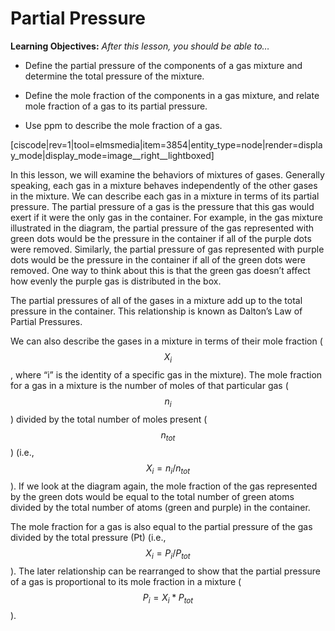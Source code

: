 # Partial Pressure


**Learning Objectives:** _After this lesson, you should be able to…_

* Define the partial pressure of the components of a gas mixture and determine the total pressure of the mixture.

* Define the mole fraction of the components in a gas mixture, and relate mole fraction of a gas to its partial pressure.

* Use ppm to describe the mole fraction of a gas.

[ciscode|rev=1|tool=elmsmedia|item=3854|entity_type=node|render=display_mode|display_mode=image__right__lightboxed]

In this lesson, we will examine the behaviors of mixtures of gases. Generally speaking, each gas in a mixture behaves independently of the other gases in the mixture. We can describe each gas in a mixture in terms of its partial pressure. The partial pressure of a gas is the pressure that this gas would exert if it were the only gas in the container. For example, in the gas mixture illustrated in the diagram, the partial pressure of the gas represented with green dots would be the pressure in the container if all of the purple dots were removed. Similarly, the partial pressure of gas represented with purple dots would be the pressure in the container if all of the green dots were removed. One way to think about this is that the green gas doesn’t affect how evenly the purple gas is distributed in the box.

The partial pressures of all of the gases in a mixture add up to the total pressure in the container. This relationship is known as Dalton’s Law of Partial Pressures. 

We can also describe the gases in a mixture in terms of their mole fraction ($$X_i$$, where “i” is the identity of a specific gas in the mixture). The mole fraction for a gas in a mixture is the number of moles of that particular gas ($$n_i$$) divided by the total number of moles present ($$n_{tot}$$) (i.e., $$X_i=n_i/n_{tot}$$). If we look at the diagram again, the mole fraction of the gas represented by the green dots would be equal to the total number of green atoms divided by the total number of atoms (green and purple) in the container. 

The mole fraction for a gas is also equal to the partial pressure of the gas divided by the total pressure (Pt) (i.e., $$X_i=P_i/P_{tot}$$). The later relationship can be rearranged to show that the partial pressure of a gas is proportional to its mole fraction in a mixture ($$P_i=X_i*P_{tot}$$). 

